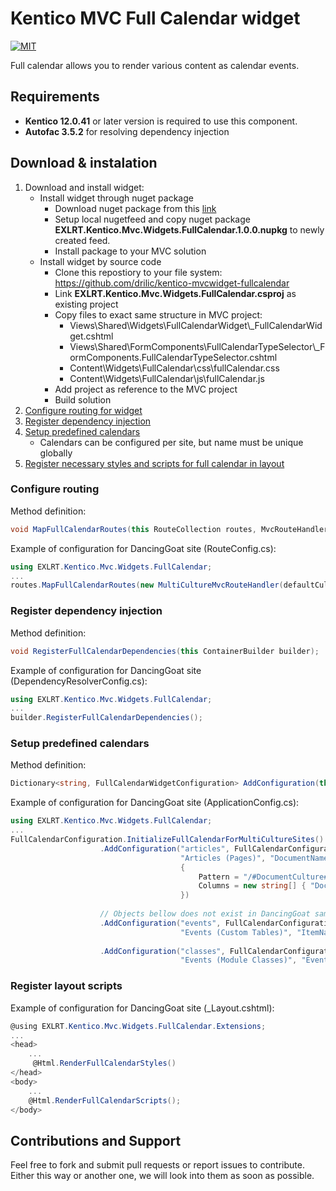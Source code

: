 # Kentico MVC Full Calendar widget
[![MIT](https://camo.githubusercontent.com/52ec9e2dfec7264e254fb7af5ac87f301ced9180/68747470733a2f2f696d672e736869656c64732e696f2f707970692f6c2f417270656767696f2e737667)](https://raw.githubusercontent.com/hyperium/hyper/master/LICENSE)

Full calendar allows you to render various content as calendar events.

## Requirements
* **Kentico 12.0.41** or later version is required to use this component.
* **Autofac 3.5.2** for resolving dependency injection

## Download & instalation
1. Download and install widget:
    * Install widget through nuget package
        * Download nuget package from this [link](https://github.com/drilic/kentico-mvcwidget-fullcalendar/blob/master/EXLRT.Kentico.Mvc.Widgets.FullCalendar/EXLRT.Kentico.Mvc.Widgets.FullCalendar.1.0.0.nupkg)
        * Setup local nugetfeed and copy nuget package **EXLRT.Kentico.Mvc.Widgets.FullCalendar.1.0.0.nupkg** to newly created feed.
        * Install package to your MVC solution
    * Install widget by source code
        * Clone this repostiory to your file system: https://github.com/drilic/kentico-mvcwidget-fullcalendar
        * Link **EXLRT.Kentico.Mvc.Widgets.FullCalendar.csproj** as existing project
        * Copy files to exact same structure in MVC project:
            * Views\Shared\Widgets\FullCalendarWidget\\_FullCalendarWidget.cshtml
            * Views\Shared\FormComponents\FullCalendarTypeSelector\\_FormComponents.FullCalendarTypeSelector.cshtml
            * Content\Widgets\FullCalendar\css\fullCalendar.css
            * Content\Widgets\FullCalendar\js\fullCalendar.js
        * Add project as reference to the MVC project
        * Build solution
4. [Configure routing for widget](#configure-routing)
5. [Register dependency injection](#register-dependency-injection)
6. [Setup predefined calendars](#setup-predefined-calendars)
	* Calendars can be configured per site, but name must be unique globally
7. [Register necessary styles and scripts for full calendar in layout](#register-layout-scripts)

### Configure routing

Method definition:
```csharp
void MapFullCalendarRoutes(this RouteCollection routes, MvcRouteHandler routeHandler = null, object constraint = null, CultureInfo defaultCulture = null);
```
Example of configuration for DancingGoat site (RouteConfig.cs):
```csharp
using EXLRT.Kentico.Mvc.Widgets.FullCalendar;
...
routes.MapFullCalendarRoutes(new MultiCultureMvcRouteHandler(defaultCulture), new { culture = new SiteCultureConstraint() }, defaultCulture);
```

### Register dependency injection

Method definition:
```csharp
void RegisterFullCalendarDependencies(this ContainerBuilder builder);
```
Example of configuration for DancingGoat site (DependencyResolverConfig.cs):
```csharp
using EXLRT.Kentico.Mvc.Widgets.FullCalendar;
...
builder.RegisterFullCalendarDependencies();
```

### Setup predefined calendars
Method definition:
```csharp
Dictionary<string, FullCalendarWidgetConfiguration> AddConfiguration(this Dictionary<string, FullCalendarWidgetConfiguration> _, string widgetType, FullCalendarConfigurationType configurationType, string classOrObjectName, string widgetTypeDisplayName, string titleColumnName, string startDateColumnName, string endDateColumnName, UrlConfiguration url = null, string descriptionColumnName = null, string allDayColumnName = null, string siteCodeName = null);
```
Example of configuration for DancingGoat site (ApplicationConfig.cs):
```csharp
using EXLRT.Kentico.Mvc.Widgets.FullCalendar;
...
FullCalendarConfiguration.InitializeFullCalendarForMultiCultureSites()
                    .AddConfiguration("articles", FullCalendarConfigurationType.Pages, "DancingGoatMvc.Article",
                                      "Articles (Pages)", "DocumentName", "DocumentPublishFrom", "DocumentPublishTo", new UrlConfiguration()
                                      {
                                          Pattern = "/#DocumentCulture#/Articles/#NodeGUID#/#NodeAlias#",
                                          Columns = new string[] { "DocumentCulture", "NodeAlias", "NodeGUID" }
                                      })
									  
                    // Objects bellow does not exist in DancingGoat sample. They must be created in Kentico CMS before using
                    .AddConfiguration("events", FullCalendarConfigurationType.CustomTables, "customtable.Events",
                                      "Events (Custom Tables)", "ItemName", "StartDate", "EndDate", descriptionColumnName: "Description")
									  
                    .AddConfiguration("classes", FullCalendarConfigurationType.Classes, "dancinggoat.Events",
                                      "Events (Module Classes)", "EventsName", "EventsStartDate", "EventsEndDate");
```

### Register layout scripts

Example of configuration for DancingGoat site (_Layout.cshtml):
```csharp
@using EXLRT.Kentico.Mvc.Widgets.FullCalendar.Extensions;
...
<head>
	...
	 @Html.RenderFullCalendarStyles()
</head>
<body>
	...
	@Html.RenderFullCalendarScripts();
</body>

```

## Contributions and Support
Feel free to fork and submit pull requests or report issues to contribute. Either this way or another one, we will look into them as soon as possible. 
